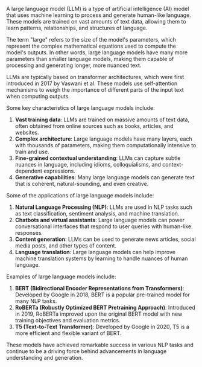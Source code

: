 A large language model (LLM) is a type of artificial intelligence (AI) model that uses machine learning to process and generate human-like language. These models are trained on vast amounts of text data, allowing them to learn patterns, relationships, and structures of language.

The term "large" refers to the size of the model's parameters, which represent the complex mathematical equations used to compute the model's outputs. In other words, large language models have many more parameters than smaller language models, making them capable of processing and generating longer, more nuanced text.

LLMs are typically based on transformer architectures, which were first introduced in 2017 by Vaswani et al. These models use self-attention mechanisms to weigh the importance of different parts of the input text when computing outputs.

Some key characteristics of large language models include:

1. **Vast training data**: LLMs are trained on massive amounts of text data, often obtained from online sources such as books, articles, and websites.
2. **Complex architecture**: Large language models have many layers, each with thousands of parameters, making them computationally intensive to train and use.
3. **Fine-grained contextual understanding**: LLMs can capture subtle nuances in language, including idioms, colloquialisms, and context-dependent expressions.
4. **Generative capabilities**: Many large language models can generate text that is coherent, natural-sounding, and even creative.

Some of the applications of large language models include:

1. **Natural Language Processing (NLP)**: LLMs are used in NLP tasks such as text classification, sentiment analysis, and machine translation.
2. **Chatbots and virtual assistants**: Large language models can power conversational interfaces that respond to user queries with human-like responses.
3. **Content generation**: LLMs can be used to generate news articles, social media posts, and other types of content.
4. **Language translation**: Large language models can help improve machine translation systems by learning to handle nuances of human language.

Examples of large language models include:

1. **BERT (Bidirectional Encoder Representations from Transformers)**: Developed by Google in 2018, BERT is a popular pre-trained model for many NLP tasks.
2. **RoBERTa (Robustly Optimized BERT Pretraining Approach)**: Introduced in 2019, RoBERTa improved upon the original BERT model with new training objectives and evaluation metrics.
3. **T5 (Text-to-Text Transformer)**: Developed by Google in 2020, T5 is a more efficient and flexible variant of BERT.

These models have achieved remarkable success in various NLP tasks and continue to be a driving force behind advancements in language understanding and generation.

